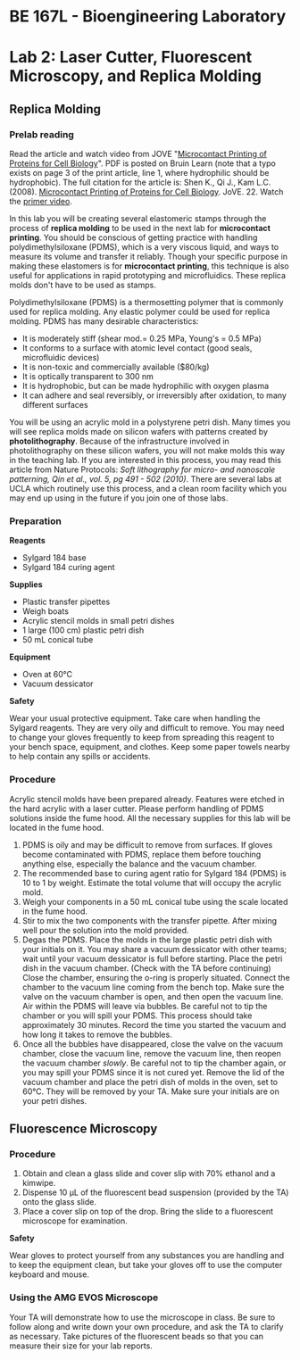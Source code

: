# BE 167L - Bioengineering Laboratory

# Lab 2: Laser Cutter, Fluorescent Microscopy, and Replica Molding

## Replica Molding

### Prelab reading

Read the article and watch video from JOVE "[Microcontact Printing of Proteins for Cell Biology](http://www.jove.com/video/1065/microcontact-printing-of-proteins-for-cell-biology)". PDF is posted on Bruin Learn (note that a typo exists on page 3 of the print article, line 1, where hydrophilic should be hydrophobic). The full citation for the article is: Shen K., Qi J., Kam L.C. (2008). [Microcontact Printing of Proteins for Cell Biology](http://www.jove.com/index/Details.stp?ID=1065). JoVE. 22. Watch the [primer video](https://www.youtube.com/watch?v=xieEooVcmWw&list=PLDj2JVIfnYPhvlB6pLNJDBwWgsTXf3Q4i).

In this lab you will be creating several elastomeric stamps through the process of **replica molding** to be used in the next lab for **microcontact printing**. You should be conscious of getting practice with handling polydimethylsiloxane (PDMS), which is a very viscous liquid, and ways to measure its volume and transfer it reliably. Though your specific purpose in making these elastomers is for **microcontact printing**, this technique is also useful for applications in rapid prototyping and microfluidics. These replica molds don't have to be used as stamps.

Polydimethylsiloxane (PDMS) is a thermosetting polymer that is commonly used for replica molding. Any elastic polymer could be used for replica molding. PDMS has many desirable characteristics:

- It is moderately stiff (shear mod.= 0.25 MPa, Young's = 0.5 MPa)
- It conforms to a surface with atomic level contact (good seals, microfluidic devices)
- It is non-toxic and commercially available ($80/kg)
- It is optically transparent to 300 nm
- It is hydrophobic, but can be made hydrophilic with oxygen plasma
- It can adhere and seal reversibly, or irreversibly after oxidation, to many different surfaces

You will be using an acrylic mold in a polystyrene petri dish. Many times you will see replica molds made on silicon wafers with patterns created by **photolithography**. Because of the infrastructure involved in photolithography on these silicon wafers, you will not make molds this way in the teaching lab. If you are interested in this process, you may read this article from Nature Protocols: *Soft lithography for micro- and nanoscale patterning, Qin et al., vol. 5, pg 491 - 502 (2010)*. There are several labs at UCLA which routinely use this process, and a clean room facility which you may end up using in the future if you join one of those labs.

### Preparation

**Reagents**

- Sylgard 184 base
- Sylgard 184 curing agent

**Supplies**

- Plastic transfer pipettes
- Weigh boats
- Acrylic stencil molds in small petri dishes
- 1 large (100 cm) plastic petri dish
- 50 mL conical tube

**Equipment**

- Oven at 60℃
- Vacuum dessicator

**Safety**

Wear your usual protective equipment. Take care when handling the Sylgard reagents. They are very oily and difficult to remove. You may need to change your gloves frequently to keep from spreading this reagent to your bench space, equipment, and clothes. Keep some paper towels nearby to help contain any spills or accidents.

### Procedure

Acrylic stencil molds have been prepared already. Features were etched in the hard acrylic with a laser cutter. Please perform handling of PDMS solutions inside the fume hood. All the necessary supplies for this lab will be located in the fume hood.

1. PDMS is oily and may be difficult to remove from surfaces. If gloves become contaminated with PDMS, replace them before touching anything else, especially the balance and the vacuum chamber.
2. The recommended base to curing agent ratio for Sylgard 184 (PDMS) is 10 to 1 by weight. Estimate the total volume that will occupy the acrylic mold.
3. Weigh your components in a 50 mL conical tube using the scale located in the fume hood.
4. Stir to mix the two components with the transfer pipette. After mixing well pour the solution into the mold provided.
5. Degas the PDMS. Place the molds in the large plastic petri dish with your initials on it. You may share a vacuum dessicator with other teams; wait until your vacuum dessicator is full before starting. Place the petri dish in the vacuum chamber. (Check with the TA before continuing) Close the chamber, ensuring the o-ring is properly situated. Connect the chamber to the vacuum line coming from the bench top. Make sure the valve on the vacuum chamber is open, and then open the vacuum line. Air within the PDMS will leave via bubbles. Be careful not to tip the chamber or you will spill your PDMS. This process should take approximately 30 minutes. Record the time you started the vacuum and how long it takes to remove the bubbles.
6. Once all the bubbles have disappeared, close the valve on the vacuum chamber, close the vacuum line, remove the vacuum line, then reopen the vacuum chamber *slowly*. Be careful not to tip the chamber again, or you may spill your PDMS since it is not cured yet. Remove the lid of the vacuum chamber and place the petri dish of molds in the oven, set to 60℃. They will be removed by your TA. Make sure your initials are on your petri dishes.

## Fluorescence Microscopy

### Procedure

1. Obtain and clean a glass slide and cover slip with 70% ethanol and a kimwipe.
2. Dispense 10 µL of the fluorescent bead suspension (provided by the TA) onto the glass slide.
3. Place a cover slip on top of the drop. Bring the slide to a fluorescent microscope for examination.

**Safety**

Wear gloves to protect yourself from any substances you are handling and to keep the equipment clean, but take your gloves off to use the computer keyboard and mouse.

### Using the AMG EVOS Microscope

Your TA will demonstrate how to use the microscope in class. Be sure to follow along and write down your own procedure, and ask the TA to clarify as necessary. Take pictures of the fluorescent beads so that you can measure their size for your lab reports.

